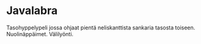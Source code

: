 Javalabra
=========

Tasohyppelypeli jossa ohjaat pientä neliskanttista sankaria tasosta toiseen. Nuolinäppäimet. Välilyönti.
